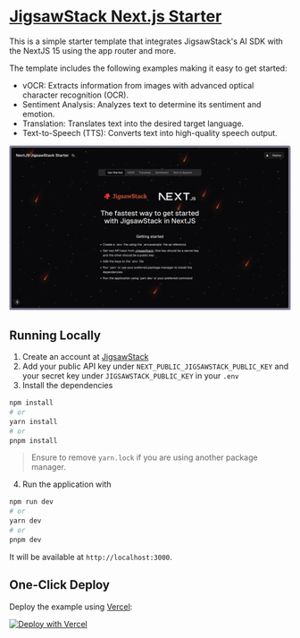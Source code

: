 # [JigsawStack Next.js Starter](https://www.jigsawStack.com)


This is a simple starter template that integrates JigsawStack's AI SDK with the NextJS 15 using the app router and more.

The template includes the following examples making it easy to get started:
- vOCR: Extracts information from images with advanced optical character recognition (OCR).
- Sentiment Analysis: Analyzes text to determine its sentiment and emotion.
- Translation: Translates text into the desired target language.
- Text-to-Speech (TTS): Converts text into high-quality speech output.


![JigsawStack VOCR](./public/screenshot.png)

## Running Locally

1. Create an account at [JigsawStack](https://www.jigsawStack.com)
2. Add your public API key under `NEXT_PUBLIC_JIGSAWSTACK_PUBLIC_KEY` and your secret key under `JIGSAWSTACK_PUBLIC_KEY` in your `.env`
3. Install the dependencies
```bash
npm install
# or
yarn install 
# or
pnpm install 
```

> Ensure to remove `yarn.lock` if you are using another package manager.

4. Run the application with

```bash
npm run dev
# or
yarn dev
# or
pnpm dev
```

It will be available at `http://localhost:3000`.

## One-Click Deploy

Deploy the example using
[Vercel](https://vercel.com?utm_source=github&utm_medium=readme&utm_campaign=vercel-examples):

[![Deploy with Vercel](https://vercel.com/button)](https://vercel.com/new/clone?repository-url=https%3A%2F%2Fgithub.com%2FJigsawStack%2Fjigsawstack-vercel-template&env=NEXT_PUBLIC_JIGSAWSTACK_PUBLIC_KEY,JIGSAWSTACK_PUBLIC_KEY)